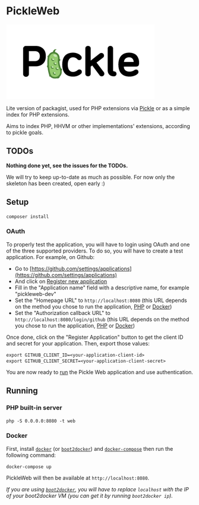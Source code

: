 # PickleWeb

![Pickle Logo](https://raw.githubusercontent.com/FriendsOfPHP/pickle_logo/master/pickle.png)

Lite version of packagist, used for PHP extensions via [Pickle](https://github.com/FriendsOfPhp/pickle) or as a simple
index for PHP extensions.

Aims to index PHP, HHVM or other implementations' extensions, according to pickle goals.

## TODOs

**Nothing done yet, see the issues for the TODOs.**

We will try to keep up-to-date as much as possible. For now only the skeleton has been created, open early :)

## Setup

```
composer install
```

### OAuth

To properly test the application, you will have to login using OAuth and one of the three supported providers. To do so,
you will have to create a test application. For example, on Github:

* Go to [https://github.com/settings/applications](https://github.com/settings/applications)
* And click on [Register new application](https://github.com/settings/applications/new)
* Fill in the "Application name" field with a descriptive name, for example "pickleweb-dev"
* Set the "Homepage URL" to `http://localhost:8080` (this URL depends on the method you chose to run the application, [PHP](#php-built-in-server) or [Docker](#docker))
* Set the "Authorization callback URL" to `http://localhost:8080/login/github` (this URL depends on the method you chose to run the application, [PHP](#php-built-in-server) or [Docker](#docker))

Once done, click on the "Register Application" button to get the client ID and secret for your application. Then, export those values:

```
export GITHUB_CLIENT_ID=<your-application-client-id>
export GITHUB_CLIENT_SECRET=<your-application-client-secret>
```

You are now ready to [run](#running) the Pickle Web application and use authentication.

## Running

### PHP built-in server

```
php -S 0.0.0.0:8080 -t web
```

### Docker

First, install [`docker`](https://docs.docker.com/installation/) (or [`boot2docker`](http://boot2docker.io/)) and
[`docker-compose`](https://docs.docker.com/compose/install/) then run the following command:

```
docker-compose up
```

PickleWeb will then be available at `http://localhost:8080`.

*If you are using [`boot2docker`](http://boot2docker.io/), you will have to replace `localhost` with the IP of your
boot2docker VM (you can get it by running `boot2docker ip`).*
